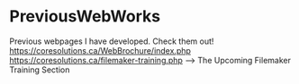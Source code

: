 # PreviousWebWorks
Previous webpages I have developed. Check them out!
https://coresolutions.ca/WebBrochure/index.php
https://coresolutions.ca/filemaker-training.php   --> The Upcoming Filemaker Training Section
